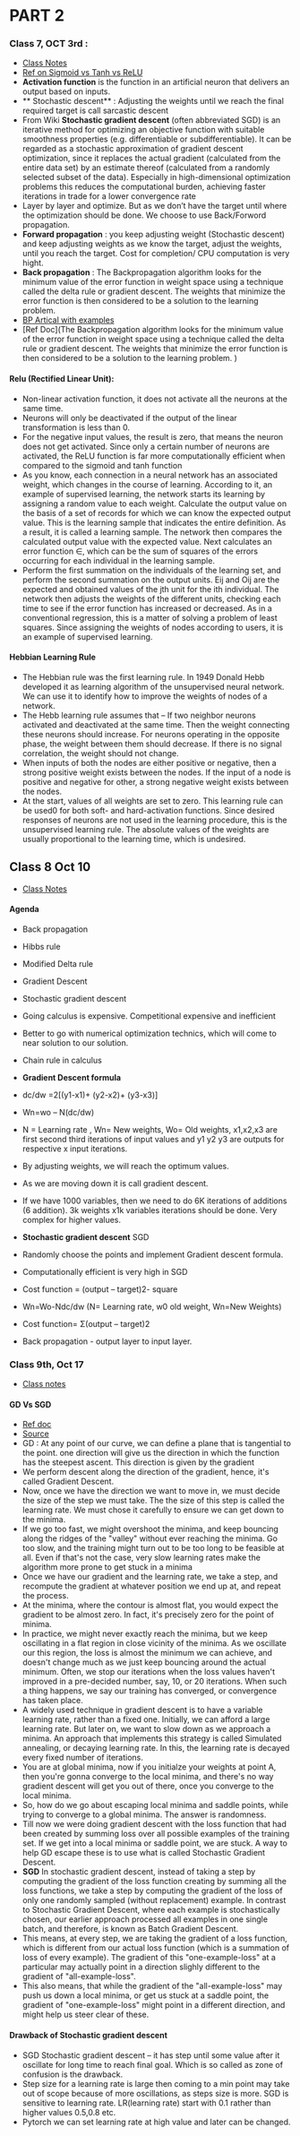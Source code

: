 # PART 2

### Class 7, OCT 3rd :
- [Class Notes](https://14653191105202215679.googlegroups.com/attach/a31bc8f5c9940/Class7Notes_ANN_priyanka.pdf?part=0.1&view=1&vt=ANaJVrHbx1R-wVnEImTOm3__QP_CNhyoT7csIhY35cgn8bpzSWwjxQSBi78p8RCYcutpBr3fLnatK4JgxOIzlOgZww1uavEVprKqrTkesH9VD9lNJeCLDTE)
- [Ref on Sigmoid vs  Tanh vs ReLU](https://machinelearningmastery.com/rectified-linear-activation-function-for-deep-learning-neural-networks/)
-	**Activation function** is the function in an artificial neuron that delivers an output based on inputs.
-	** Stochastic descent** : Adjusting the weights until we reach the final required target is call sarcastic descent 
-	From Wiki **Stochastic gradient descent** (often abbreviated SGD) is an iterative method for optimizing an objective function with suitable smoothness properties (e.g. differentiable or subdifferentiable). It can be regarded as a stochastic approximation of gradient descent optimization, since it replaces the actual gradient (calculated from the entire data set) by an estimate thereof (calculated from a randomly selected subset of the data). Especially in high-dimensional optimization problems this reduces the computational burden, achieving faster iterations in trade for a lower convergence rate
-	Layer by layer and optimize. But as we don’t have the target until where the optimization should be done. We choose to use Back/Forword propagation.
-	**Forward propagation** : you keep adjusting weight (Stochastic descent) and keep adjusting weights as we know the target, adjust the weights, until you reach the target. Cost for completion/ CPU computation is very hight.
-	**Back propagation** : The Backpropagation algorithm looks for the minimum value of the error function in weight space using a technique called the delta rule or gradient descent. The weights that minimize the error function is then considered to be a solution to the learning problem. 
- [BP Artical with examples](https://www.edureka.co/blog/backpropagation/)
- [Ref Doc](The Backpropagation algorithm looks for the minimum value of the error function in weight space using a technique called the delta rule or gradient descent. The weights that minimize the error function is then considered to be a solution to the learning problem. )

#### Relu (Rectified Linear Unit): 
- Non-linear activation function,  it does not activate all the neurons at the same time.
- Neurons will only be deactivated if the output of the linear transformation is less than 0.
- For the negative input values, the result is zero, that means the neuron does not get activated. Since only a certain number of neurons are activated, the ReLU function is far more computationally efficient when compared to the sigmoid and tanh function
- As you know, each connection in a neural network has an associated weight, which changes in the course of learning. According to it, an example of supervised learning, the network starts its learning by assigning a random value to each weight. Calculate the output value on the basis of a set of records for which we can know the expected output value. This is the learning sample that indicates the entire definition. As a result, it is called a learning sample. The network then compares the calculated output value with the expected value. Next calculates an error function ∈, which can be the sum of squares of the errors occurring for each individual in the learning sample.
- Perform the first summation on the individuals of the learning set, and perform the second summation on the output units. Eij and Oij are the expected and obtained values of the jth unit for the ith individual. The network then adjusts the weights of the different units, checking each time to see if the error function has increased or decreased. As in a conventional regression, this is a matter of solving a problem of least squares. Since assigning the weights of nodes according to users, it is an example of supervised learning.

#### Hebbian Learning Rule
- The Hebbian rule was the first learning rule. In 1949 Donald Hebb developed it as learning algorithm of the unsupervised neural network. We can use it to identify how to improve the weights of nodes of a network.
- The Hebb learning rule assumes that – If two neighbor neurons activated and deactivated at the same time. Then the weight connecting these neurons should increase. For neurons operating in the opposite phase, the weight between them should decrease. If there is no signal correlation, the weight should not change.
- When inputs of both the nodes are either positive or negative, then a strong positive weight exists between the nodes. If the input of a node is positive and negative for other, a strong negative weight exists between the nodes.
- At the start, values of all weights are set to zero. This learning rule can be used0 for both soft- and hard-activation functions. Since desired responses of neurons are not used in the learning procedure, this is the unsupervised learning rule. The absolute values of the weights are usually proportional to the learning time, which is undesired.

## Class 8 Oct 10
-	[Class Notes](https://14653191105202215679.googlegroups.com/attach/78edc9260b6be/Class8_notes_SGD_ShruthiM.pdf?part=0.1&view=1&vt=ANaJVrFHdeY9VPjDh4wu5JXU8RwM17WqGdObiNN61PS0tF6E5kqENtqmsHgxgW88hzaI61uoK94abydlkOMW78-z1W_cSTvPwH3ykFT9gkZYUuyGkKaWkN4)
#### Agenda
-	Back propagation 
-	Hibbs rule
-	Modified Delta rule
-	Gradient Descent
-	Stochastic gradient descent

-	Going calculus is expensive. Competitional expensive and inefficient 
-	Better to go with numerical optimization technics, which will come to near solution to our solution.  
-	Chain rule in calculus
-	**Gradient Descent formula**
-	dc/dw =2[(y1-x1)+ (y2-x2)+ (y3-x3)] 
-	Wn=wo – N(dc/dw) 
-	N = Learning rate , Wn= New weights, Wo= Old weights, x1,x2,x3 are first second third iterations of input values and y1 y2 y3 are outputs for respective x input iterations. 
-	By adjusting weights, we will reach the optimum values.
-	As we are moving down it is call gradient descent.
-	If we have 1000 variables, then we need to do 6K iterations of additions (6 addition). 3k weights x1k variables iterations should be done. Very complex for higher values. 
-	**Stochastic gradient descent** SGD
-	Randomly choose the points and implement Gradient descent formula.
-	Computationally efficient is very high in SGD
-	Cost function = (output – target)2- square
-	Wn=Wo-Ndc/dw (N= Learning rate, w0 old weight, Wn=New Weights)
-	Cost function= Σ(output – target)2 
-	Back propagation - output layer to input layer.


### Class 9th, Oct 17
- [Class notes](https://14653191105202215679.googlegroups.com/attach/34cac17cc049c/ClassNotes-%20Back%20Propagation-17Oct-by-Prasenjit.pdf?part=0.1&view=1&vt=ANaJVrFbL3nvkdZ-pNfuGJwObAstKWMfnWslJ1lf-56v_IkXqe8UEfXrHFvKGZO5GK324S5iK4dfivpAVwVSyncfuehLaFGMni9dSldZLjser987YySaLDc)

#### GD Vs SGD
-	[Ref doc](https://www.quora.com/Whats-the-difference-between-gradient-descent-and-stochastic-gradient-descent)
-	[Source](https://blog.paperspace.com/intro-to-optimization-in-deep-learning-gradient-descent/)
-	GD : At any point of our curve, we can define a plane that is tangential to the point. one direction will give us the direction in which the function has the steepest ascent. This direction is given by the gradient
-	We perform descent along the direction of the gradient, hence, it's called Gradient Descent.
-	Now, once we have the direction we want to move in, we must decide the size of the step we must take. The the size of this step is called the learning rate. We must chose it carefully to ensure we can get down to the minima.
-	If we go too fast, we might overshoot the minima, and keep bouncing along the ridges of the "valley" without ever reaching the minima. Go too slow, and the training might turn out to be too long to be feasible at all. Even if that's not the case, very slow learning rates make the algorithm more prone to get stuck in a minima
-	Once we have our gradient and the learning rate, we take a step, and recompute the gradient at whatever position we end up at, and repeat the process.
-	At the minima, where the contour is almost flat, you would expect the gradient to be almost zero. In fact, it's precisely zero for the point of minima.
-	In practice, we might never exactly reach the minima, but we keep oscillating in a flat region in close vicinity of the minima. As we oscillate our this region, the loss is almost the minimum we can achieve, and doesn't change much as we just keep bouncing around the actual minimum. Often, we stop our iterations when the loss values haven't improved in a pre-decided number, say, 10, or 20 iterations. When such a thing happens, we say our training has converged, or convergence has taken place.
-	A widely used technique in gradient descent is to have a variable learning rate, rather than a fixed one. Initially, we can afford a large learning rate. But later on, we want to slow down as we approach a minima. An approach that implements this strategy is called Simulated annealing, or decaying learning rate. In this, the learning rate is decayed every fixed number of iterations.
-	You are at global minima, now if you initialze your weights at point A, then you're gonna converge to the local minima, and there's no way gradient descent will get you out of there, once you converge to the local minima.
-	So, how do we go about escaping local minima and saddle points, while trying to converge to a global minima. The answer is randomness.
-	Till now we were doing gradient descent with the loss function that had been created by summing loss over all possible examples of the training set. If we get into a local minima or saddle point, we are stuck. A way to help GD escape these is to use what is called Stochastic Gradient Descent.
-	**SGD** In stochastic gradient descent, instead of taking a step by computing the gradient of the loss function creating by summing all the loss functions, we take a step by computing the gradient of the loss of only one randomly sampled (without replacement) example. In contrast to Stochastic Gradient Descent, where each example is stochastically chosen, our earlier approach processed all examples in one single batch, and therefore, is known as Batch Gradient Descent.
-	This means, at every step, we are taking the gradient of a loss function, which is different from our actual loss function (which is a summation of loss of every example). The gradient of this "one-example-loss" at a particular may actually point in a direction slighly different to the gradient of "all-example-loss".
-	This also means, that while the gradient of the "all-example-loss" may push us down a local minima, or get us stuck at a saddle point, the gradient of "one-example-loss" might point in a different direction, and might help us steer clear of these.


#### Drawback of Stochastic gradient descent
-	SGD Stochastic gradient descent – it has step until some value after it oscillate for long time to reach final goal. Which is so called as zone of confusion is the drawback.
-	Step size for a learning rate is large then coming to a min point may take out of scope because of more oscillations, as steps size is more. SGD is sensitive to learning rate. LR(learning rate) start with 0.1 rather than higher values 0.5,0.8 etc.
-	Pytorch we can set learning rate at high value and later can be changed.
